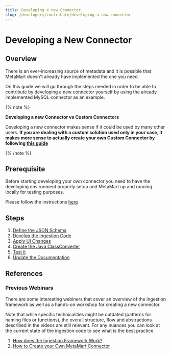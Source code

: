 ```yaml
---
title: Developing a new Connector
slug: /developers/contribute/developing-a-new-connector
---
```


# Developing a New Connector

## Overview

There is an ever-increasing source of metadata and it is possible that MetaMart doesn't already have implemented the one you need.

On this guide we will go through the steps needed in order to be able to contribute by developing a new connector yourself by using the already implemented MySQL connector as an example.

{% note %}

**Developing a new Connector vs Custom Connectors**

Developing a new connector makes sense if it could be used by many other users. **If you are dealing with a custom solution used only in your case, it makes more sense to actually create your own Custom Connector by following [this guide](/connectors/custom-connectors)**

{% /note %}

## Prerequisite

Before starting developing your own connector you need to have the developing environment properly setup and MetaMart up and running locally for testing purposes.

Please follow the instructions [here](/developers/contribute/build-code-and-run-tests)

## Steps

1. [Define the JSON Schema](/developers/contribute/developing-a-new-connector/define-json-schema)
2. [Develop the Ingestion Code](/developers/contribute/developing-a-new-connector/develop-ingestion-code)
3. [Apply UI Changes](/developers/contribute/developing-a-new-connector/apply-ui-changes)
4. [Create the Java ClassConverter](/developers/contribute/developing-a-new-connector/create-java-class-converter)
5. [Test it](/developers/contribute/developing-a-new-connector/test-it)
6. [Update the Documentation](/developers/contribute/developing-a-new-connector/update-documentation)

## References

### Previous Webinars

There are some interesting webiners that cover an overview of the ingestion framework as well as a hands-on workshop for creating a new connector.

Note that while specific technicalities might be outdated (patterns for naming files or functions), the overall structure, flow and abstractions described in the videos are still relevant. For any nuances you can look at the current state of the ingestion code to see what is the best practice.

1. [How does the Ingestion Framework Work?](https://youtu.be/i7DhG_gZMmE)
2. [How to Create your Own MetaMart Connector](https://youtu.be/ZvA4wuvINFA)
